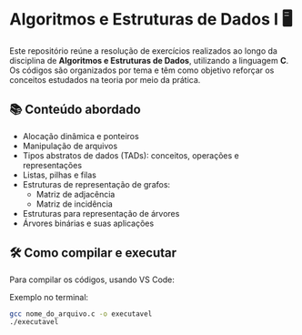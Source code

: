 # Algoritmos e Estruturas de Dados I 🖥️

Este repositório reúne a resolução de exercícios realizados ao longo da disciplina de **Algoritmos e Estruturas de Dados**, utilizando a linguagem **C**. Os códigos são organizados por tema e têm como objetivo reforçar os conceitos estudados na teoria por meio da prática.

## 📚 Conteúdo abordado

- Alocação dinâmica e ponteiros
- Manipulação de arquivos
- Tipos abstratos de dados (TADs): conceitos, operações e representações
- Listas, pilhas e filas
- Estruturas de representação de grafos:
  - Matriz de adjacência
  - Matriz de incidência
- Estruturas para representação de árvores
- Árvores binárias e suas aplicações


## 🛠️ Como compilar e executar

Para compilar os códigos, usando VS Code:

Exemplo no terminal:

```bash
gcc nome_do_arquivo.c -o executavel
./executavel
```
